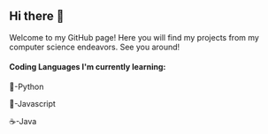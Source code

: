 ## Hi there 👋

Welcome to my GitHub page! Here you will find my projects from my computer science endeavors. See you around!

#### Coding Languages I'm currently learning:

🐍-Python

🍵-Javascript

☕️-Java
